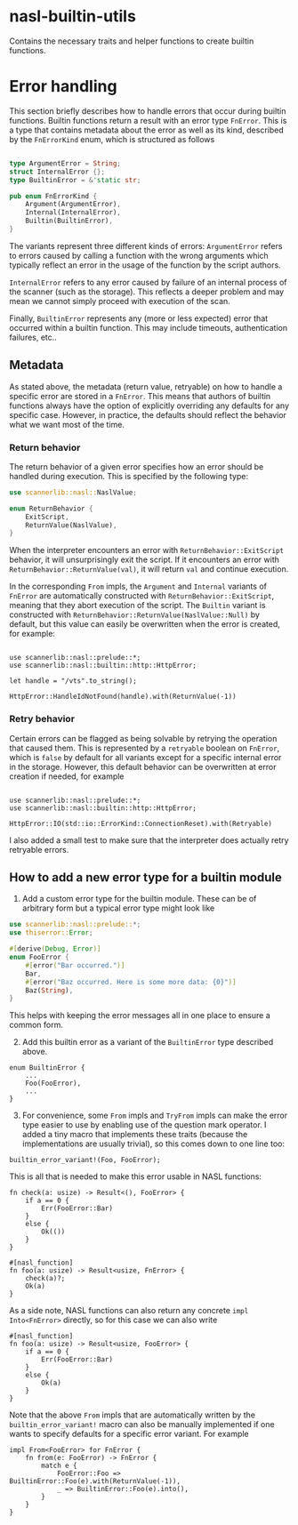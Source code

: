 # nasl-builtin-utils

Contains the necessary traits and helper functions to create builtin functions.

# Error handling
This section briefly describes how to handle errors that occur during builtin functions. Builtin functions return a result with an error type `FnError`. This is a type that contains metadata about the error as well as its kind, described by the `FnErrorKind` enum, which is structured as follows


```rust

type ArgumentError = String;
struct InternalError {};
type BuiltinError = &'static str;

pub enum FnErrorKind {
    Argument(ArgumentError),
    Internal(InternalError),
    Builtin(BuiltinError),
}
```

The variants represent three different kinds of errors: `ArgumentError` refers to errors caused by calling a function with the wrong arguments which typically reflect an error in the usage of the function by the script authors.

`InternalError` refers to any error caused by failure of an internal process of the scanner (such as the storage). This reflects a deeper problem and may mean we cannot simply proceed with execution of the scan.

Finally, `BuiltinError` represents any (more or less expected) error that occurred within a builtin function. This may include timeouts, authentication failures, etc..

## Metadata
As stated above, the metadata (return value, retryable) on how to handle a specific error are stored in a `FnError`. This means that authors of builtin functions always have the option of explicitly overriding any defaults for any specific case. However, in practice, the defaults should reflect the behavior what we want most of the time.

### Return behavior
The return behavior of a given error specifies how an error should be handled during execution. This is specified by the following type:
```rust
use scannerlib::nasl::NaslValue;

enum ReturnBehavior {
    ExitScript,
    ReturnValue(NaslValue),
}
```
When the interpreter encounters an error with `ReturnBehavior::ExitScript` behavior, it will unsurprisingly exit the script. If it encounters an error with `ReturnBehavior::ReturnValue(val)`, it will return `val` and continue execution.

In the corresponding `From` impls, the `Argument` and `Internal` variants of `FnError` are automatically constructed with `ReturnBehavior::ExitScript`, meaning that they abort execution of the script. The `Builtin` variant is constructed with `ReturnBehavior::ReturnValue(NaslValue::Null)` by default, but this value can easily be overwritten when the error is created, for example:
```rust,compile_fail

use scannerlib::nasl::prelude::*;
use scannerlib::nasl::builtin::http::HttpError;

let handle = "/vts".to_string();

HttpError::HandleIdNotFound(handle).with(ReturnValue(-1))
```

### Retry behavior
Certain errors can be flagged as being solvable by retrying the operation that caused them. This is represented by a `retryable` boolean on `FnError`, which is `false` by default for all variants except for a specific internal error in the storage. However, this default behavior can be overwritten at error creation if needed, for example
```rust,compile_fail

use scannerlib::nasl::prelude::*;
use scannerlib::nasl::builtin::http::HttpError;

HttpError::IO(std::io::ErrorKind::ConnectionReset).with(Retryable)
```
I also added a small test to make sure that the interpreter does actually retry retryable errors.

## How to add a new error type for a builtin module
1. Add a custom error type for the builtin module. These can be of arbitrary form but a typical error type might look like
```rust
use scannerlib::nasl::prelude::*;
use thiserror::Error;

#[derive(Debug, Error)]
enum FooError {
    #[error("Bar occurred.")]
    Bar,
    #[error("Baz occurred. Here is some more data: {0}")]
    Baz(String),
}
```
This helps with keeping the error messages all in one place to ensure a common form.

2. Add this builtin error as a variant of the `BuiltinError` type described above.
```rust,compile_fail
enum BuiltinError {
    ...
    Foo(FooError),
    ...
}
```

3. For convenience, some `From` impls and `TryFrom` impls can make the error type easier to use by enabling use of the question mark operator. I added a tiny macro that implements these traits (because the implementations are usually trivial), so this comes down to one line too:
```compile_fail
builtin_error_variant!(Foo, FooError);
```

This is all that is needed to make this error usable in NASL functions:
```rust,compile_fail
fn check(a: usize) -> Result<(), FooError> {
    if a == 0 {
        Err(FooError::Bar)
    }
    else { 
        Ok(())
    }
}

#[nasl_function]
fn foo(a: usize) -> Result<usize, FnError> {
    check(a)?;
    Ok(a)
}
```

As a side note, NASL functions can also return any concrete `impl Into<FnError>` directly, so for this case we can also write

```rust,compile_fail
#[nasl_function]
fn foo(a: usize) -> Result<usize, FooError> {
    if a == 0 { 
        Err(FooError::Bar)
    }
    else {
        Ok(a)
    }
}
```

Note that the above `From` impls that are automatically written by the `builtin_error_variant!` macro can also be manually implemented if one wants to specify defaults for a specific error variant. For example

```rust,compile_fail
impl From<FooError> for FnError {
    fn from(e: FooError) -> FnError {
        match e {
            FooError::Foo => BuiltinError::Foo(e).with(ReturnValue(-1)),
            _ => BuiltinError::Foo(e).into(),
        }
    }
}
```
